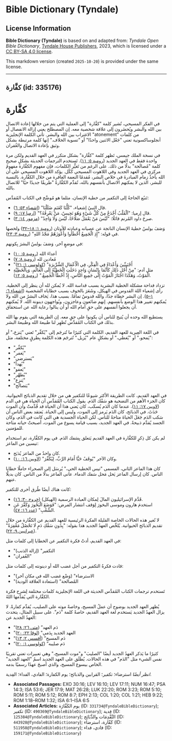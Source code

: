 # Bible Dictionary (Tyndale)

## License Information

**Bible Dictionary (Tyndale)** is based on and adapted from: _Tyndale Open Bible Dictionary_, [Tyndale House Publishers](https://tyndaleopenresources.com/), 2023, which is licensed under a [CC BY-SA 4.0 license](https://creativecommons.org/licenses/by-sa/4.0/legalcode.en).

This markdown version (created `2025-10-20`) is provided under the same license.



--------------------------------

## كفَّارة (id: 335176)

كفَّارة
=======

في الفكر المسيحي، تُشير كلمة "كفَّارة" إلى العملية التي يتم من خلالها إعادة الاتصال بين الله والبشر ويُحضَرون إلى علاقة شخصية معه. إن المصطلح يعني إزالة الانفصال أو الاغتراب بين الله والبشر. تأتي الكلمة الإنجليزية "atonement" من كلمات أنجلوساكسونية تعني "جَعْل الاثنين واحدًا" أو "تسوية الخلاف." إنها كلمة مرتبطة بشكل وثيق بإعادة الاتصال والغُفران.

في نسخة الملك جيمس، تَظهر كلمة "كفَّارة" بشكل متكرر في العهد القديم ولكن مرة واحدة فقط في العهد الجديد ([رومية ٥: ١١](https://ref.ly/Rom5:11)). تَستخدم الترجمات الحديثة بشكلٍ صحيح كلمة "مُصالَحة" بدلًا من ذلك. على الرغم من تَغيُّر الكلمات، فإن مفهوم الكفَّارة مفهومٌ مركزي في العهد الجديد وفي اللاهوت المسيحي كَكُل. يؤكد اللاهوت المسيحي على أن الله يأخذُ زمام المبادرةَ في خلاص البشر، مُقدمًا النعمة الغافرة من خلال الكفَّارة. بالنسبة للبشر، الذين لا يمكنهم الاتصال بأنفسهم بالله، تُقدِّم الكفَّارةُ "طريقًا جديدًا حيًا" للاتصال بالله.

تَنبُع الحاجةُ إلى التكفير من خطية الإنسان، مثلما هو مُوضَّح في الكتاب المُقدَّس:

* قال النبيُ إشعياء، "كُلُّنَا كَغَنَمٍ ضَلَلْنَا" ([إشعياء ٥٣: ٦](https://ref.ly/Isa53:6)).
* قال إرميا: "اَلْقَلْبُ أَخْدَعُ مِنْ كُلِّ شَيْءٍ وَهُوَ نَجِيسٌ، مَنْ يَعْرِفُهُ؟" ([إرميا ١٧: ٩](https://ref.ly/Jer17:9)).
* صرخَ داود المُرنم قائلًا: "لَيْسَ مَنْ يَعْمَلُ صَلَاحًا، لَيْسَ وَلَا وَاحِدٌ" ([مزمور ١٤: ٣](https://ref.ly/Ps14:3)).

وَصَفَ بولسُ خطيةَ الإنسان الناتجة عن عصيانه وعبادته للأوثان ([رومية ١: ١٨–٣٢](https://ref.ly/Rom1:18-Rom1:32)) ولخصها في قوله: "إِذِ الْجَمِيعُ أَخْطَأُوا وَأَعْوَزَهُمْ مَجْدُ اللهِ" ([رومية ٣: ٢٣](https://ref.ly/Rom3:23)).

في موضعٍ آخر، وَصَفَ بولسُ البشرَ بِكونهم:

* أعداءَ الله ([رومية ٥: ١٠](https://ref.ly/Rom5:10))
* مُعادين لله ([رومية ٨: ٧](https://ref.ly/Rom8:7))
* "أَجْنَبِيِّينَ وَأَعْدَاءً فِي الْفِكْرِ، فِي الْأَعْمَالِ الشِّرِّيرَةِ" ([كولوسي ١: ٢١](https://ref.ly/Col1:21))
* مثل آدم: "مِنْ أَجْلِ ذَلِكَ كَأَنَّمَا بِإِنْسَانٍ وَاحِدٍ دَخَلَتِ الْخَطِيَّةُ إِلَى الْعَالَمِ، وَبِالْخَطِيَّةِ الْمَوْتُ، وَهَكَذَا اجْتَازَ الْمَوْتُ إِلَى جَمِيعِ النَّاسِ، إِذْ أَخْطَأَ الْجَمِيعُ." ([رومية ٥: ١٢](https://ref.ly/Rom5:12)).

تزداد فداحة مشكلة الخطية البشرية بسبب قداسة الله. لا يُمكن لله أن ينظر إلى الخطية. رأى إشعياء اللهَ القدوس في الهيكل، وشَعَرَ بالخوف بسبب خطاياه الشخصية ([إشعياء ٦: ١–٥](https://ref.ly/Isa6:1-Isa6:5)). إن البشر خطاة جدًا، والله قدوسٌ تمامًا. بسبب هذا، يَخاف البشرُ من الله ولا يُمكنهم تغيير هذا الوضع بأنفسهم. إنهم ضائعون وعاجزون، ويُواجهون دينونة الله. لا يُمكنهم أن يجعلوا أنفسهم على حقٍ أمام الله أو أن ينالوا رعاية الله عن استحقاق.

يستطيع الله وحده أن يُتيح للناس أن يكونوا على حقٍ معه. إن الطريقة التي يقوم بها الله بذلك في الكتاب المُقدَّس تُظهِر لنا طبيعةَ الله وطبيعةَ البشر.

في اللغة العِبرية للعهد القديم، الكلمة التي كثيرًا ما تُترجَم إلى "يُكفِّر" تَعني "يَنزع،" أو "يَمحو،" أو "يُغطي،" أو بشكلٍ عام "يُزيل." تُترجَم هذه الكلمة بِطرقٍ مختلفة، مثل:

* "يُكفِّر"
* "يَغفر"
* "يَسترضي"
* "يُهدأ"
* "يَعفو"
* "يُطهِّر"
* "يَنزع"
* "يَتصالَح"

في العهد القديم، كانت الطريقة الأكثر شيوعًا للتكفير هي من خلال تقديم الذبائح الحيوانية. كان الجزء الأهم من التضحية هو سَفْك الدَم. يقول الكتاب المُقدَّس أن الحياة هي في الدم ([لاويين ١٧: ١١](https://ref.ly/Lev17:11)). عندما كان الدَم يُسكَب، كان يَعني هذا أن الحياة قد قُدِّمتْ وأن الموت حَدَثَ. في الذبائح، كان الدَم يَرمز إلى الموت، وليس إلى الحياة. يَعتقد بعض الناس أن سَكب الدَم جَعَلَ الحياةَ متاحةً للناس. لكن الحياة الجسدية هي التي كانت في الدَم، وكان الجسد يُقدَّم ذبيحةً. في العهد الجديد، بسبب قيامة يسوع من الموت، أصبحتْ حياته متاحة للمؤمنين.

لم يكن كل ذِكرٍ للكفَّارة في العهد القديم يَتعلق بِسَفك الدَم. في يوم الكفَّارة، تم استخدام تيسين من الماعز:

* كان واحدٌ من الماعز يُذبَح.
* وكان الآخر "يُوقَفُ حَيًّا أَمَامَ الرَّبِّ، لِيُكَفِّرَ" ([لاويين ١٦: ١٠](https://ref.ly/Lev16:10)).

كان هذا الماعز الثاني، المسمى "تيس الخطية الحي،" يُرسَل إلى الصحراء حاملًا خطايا الناس. كان إرسال الماعز يَحل مَحل سَفك الدماء. عانى الماعز بدلًا من الناس. كان بديلًا عنهم.

كانت هناك أيضًا طُرق أخرى للتكفير:

* قَدَّمَ الإسرائيليون المالَ لِمكان العبادة الرسمية (الهيكل) ([خروج ٣٠: ١٦](https://ref.ly/Exod30:16)).
* استخدمَ هارون وموسى البخورَ لِوَقف انتشار المرض: "فَوَضَعَ الْبَخُورَ وَكَفَّرَ عَنِ الشَّعْبِ" ([عدد ١٦: ٤٧](https://ref.ly/Num16:47)).

لا تُغير هذه الحالات الخاصة القليلة الفكرةَ الرئيسية للعهد القديم عن الكفَّارة من خلال تقديم الذبائح الحيوانية. يُلخِّص العهدُ الجديد هذا بقوله: "بِدُونِ سَفْكِ دَمٍ لَا تَحْصُلُ مَغْفِرَةٌ" ([عبرانيين ٩: ٢٢](https://ref.ly/Heb9:22)).

في العهد القديم، أدتْ فكرة التكفير عن الخطايا إلى كلمات مثل:

* "التكفير" (إزالة الذنب)
* "الغُفران"

قادت فكرةُ التكفير من أجل غضب الله أو دينونته إلى كلمات مثل:

* "الاسترضاء" (وَضْع غضب الله في مكان آخر)
* "المُصالحة" (استعادة العلاقة الودية)

تَستخدم ترجمات الكتاب المُقدَّس الحديثة في اللغة الإنجليزية كلمات مختلفة لِشرح فكرة الكفَّارة التي يُقدِّمها اللهُ.

يُظهر العهد الجديد بوضوح أن عملُ المسيح، وخاصةً موته على الصليب، يُقدِّم كفارةً. لا يزال العهدُ الجديد يَستخدم لغة العهد القديم، خاصةً كلمة "دَم". على سبيل المثال، يتحدث العهدُ الجديد عن:

* “دَم العهد” ([متى ٢٦: ٢٨](https://ref.ly/Matt26:28))
* "العهد الجديد بِدَمي" ([لوقا ٢٢: ٢٠](https://ref.ly/Luke22:20))
* “دَم المسيح” ([أفسس ٢: ١٣](https://ref.ly/Eph2:13))
* “دَم صليبه” ([كولوسي ١: ٢٠](https://ref.ly/Col1:20))

كثيرًا ما يَذكر العهدُ الجديد أيضًا "الصليبَ" و"موت المسيح،" وهي تعبيرات تعني تقريبًا نفس الشيء مثل "الدَم" في هذه الحالات. يُطلَق على العهد الجديد اسمُ "العهد الجديد" الخاص بيسوع المسيح، والذي أصبحَ عهدًا رسميًا بدمه.

*انظر أيضًا* استرضاء؛ تكفير؛ القرابين والذبائح؛ يوم الكفارة؛ الفادي، الفداء؛ الفِدية.

* **Associated Passages:** EXO 30:16; LEV 16:10; LEV 17:11; NUM 16:47; PSA 14:3; ISA 53:6; JER 17:9; MAT 26:28; LUK 22:20; ROM 3:23; ROM 5:10; ROM 5:11; ROM 5:12; ROM 8:7; EPH 2:13; COL 1:20; COL 1:21; HEB 9:22; ROM 1:18–ROM 1:32; ISA 6:1–ISA 6:5
* **Associated Articles:** يوم الكَفَّارَة (ID: `331734@TyndaleBibleDictionary`); تكفير (ID: `490369@TyndaleBibleDictionary`); فِدية (ID: `125384@TyndaleBibleDictionary`); التَّقْدِمَات والذَّبَائِح (ID: `443928@TyndaleBibleDictionary`); كَفّارة، استرضاء (ID: `511958@TyndaleBibleDictionary`); فادي، فداء (ID: `159171@TyndaleBibleDictionary`)

